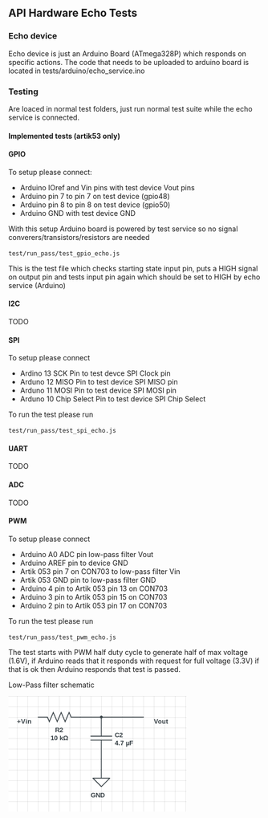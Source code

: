 ## API Hardware Echo Tests

### Echo device

Echo device is just an Arduino Board (ATmega328P) which responds on specific actions. The code that needs to be uploaded to arduino board is located in tests/arduino/echo_service.ino

### Testing

Are loaced in normal test folders, just run normal test suite while the echo service is connected.

#### Implemented tests (artik53 only)

#### GPIO

To setup please connect:
* Arduino IOref and Vin pins with test device Vout pins
* Arduino pin 7 to pin 7 on test device (gpio48)
* Arduino pin 8 to pin 8 on test device (gpio50)
* Arduino GND with test device GND

With this setup Arduino board is powered by test service so no signal converers/transistors/resistors are needed

`test/run_pass/test_gpio_echo.js`

This is the test file which checks starting state input pin, puts a HIGH signal on output pin and tests input pin again which should be set to HIGH by echo service (Arduino)

#### I2C

TODO

#### SPI

To setup please connect
* Ardino 13 SCK Pin to test devce SPI Clock pin
* Arduno 12 MISO Pin to test device SPI MISO pin
* Arduno 11 MOSI Pin to test device SPI MOSI pin
* Arduno 10 Chip Select Pin to test device SPI Chip Select

To run the test please run

`test/run_pass/test_spi_echo.js`

#### UART

TODO

#### ADC

TODO

#### PWM

To setup please connect
* Arduino A0 ADC pin low-pass filter Vout
* Arduino AREF pin to device GND
* Artik 053 pin 7 on CON703 to low-pass filter Vin
* Artik 053 GND pin to low-pass filter GND
* Arduino 4 pin to Artik 053 pin 13 on CON703
* Arduino 3 pin to Artik 053 pin 15 on CON703
* Arduino 2 pin to Artik 053 pin 17 on CON703

To run the test please run

`test/run_pass/test_pwm_echo.js`

The test starts with PWM half duty cycle to generate half of max voltage (1.6V), if Arduino reads that it responds with request for full voltage (3.3V) if that is ok then Arduino responds that test is passed.

Low-Pass filter schematic

![low pass filter](./low-pass-filter.png)


